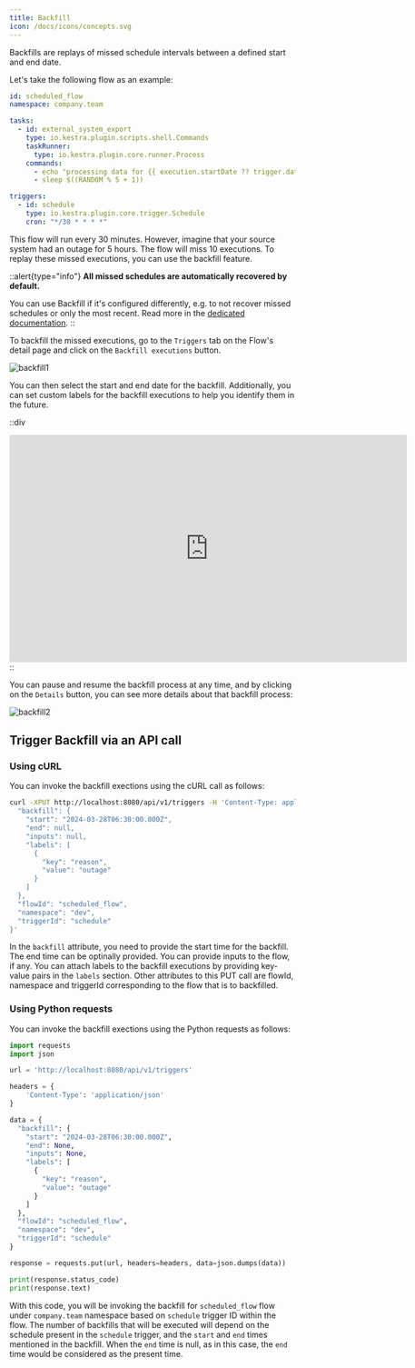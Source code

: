```yaml
---
title: Backfill
icon: /docs/icons/concepts.svg
---
```


Backfills are replays of missed schedule intervals between a defined start and end date.

Let's take the following flow as an example:

```yaml
id: scheduled_flow
namespace: company.team

tasks:
  - id: external_system_export
    type: io.kestra.plugin.scripts.shell.Commands
    taskRunner:
      type: io.kestra.plugin.core.runner.Process
    commands:
      - echo "processing data for {{ execution.startDate ?? trigger.date }}"
      - sleep $((RANDOM % 5 + 1))

triggers:
  - id: schedule
    type: io.kestra.plugin.core.trigger.Schedule
    cron: "*/30 * * * *"
```

This flow will run every 30 minutes. However, imagine that your source system had an outage for 5 hours. The flow will miss 10 executions. To replay these missed executions, you can use the backfill feature.

::alert{type="info"}
**All missed schedules are automatically recovered by default.**

You can use Backfill if it's configured differently, e.g. to not recover missed schedules or only the most recent. Read more in the [dedicated documentation](../04.workflow-components/07.triggers/01.schedule-trigger.md#recover-missed-schedules).
::

To backfill the missed executions, go to the `Triggers` tab on the Flow's detail page and click on the `Backfill executions` button.

![backfill1](/docs/workflow-components/backfill1.png)

You can then select the start and end date for the backfill. Additionally, you can set custom labels for the backfill executions to help you identify them in the future.

::div
<iframe width="700" height="400" src="https://www.youtube.com/embed/iVTrBdYGbew?si=3GFA0TOZPhOIKc-Q" title="YouTube video player" frameborder="0" allow="accelerometer; autoplay; clipboard-write; encrypted-media; gyroscope; picture-in-picture; web-share" allowfullscreen></iframe>
::

You can pause and resume the backfill process at any time, and by clicking on the `Details` button, you can see more details about that backfill process:

![backfill2](/docs/workflow-components/backfill2.png)

## Trigger Backfill via an API call

### Using cURL

You can invoke the backfill exections using the cURL call as follows:

```sh
curl -XPUT http://localhost:8080/api/v1/triggers -H 'Content-Type: application/json' -d '{
  "backfill": {
    "start": "2024-03-28T06:30:00.000Z",
    "end": null,
    "inputs": null,
    "labels": [
      {
        "key": "reason",
        "value": "outage"
      }
    ]
  },
  "flowId": "scheduled_flow",
  "namespace": "dev",
  "triggerId": "schedule"
}'
```

In the `backfill` attribute, you need to provide the start time for the backfill. The end time can be optinally provided. You can provide inputs to the flow, if any. You can attach labels to the backfill executions by providing key-value pairs in the `labels` section. Other attributes to this PUT call are flowId, namespace and triggerId corresponding to the flow that is to backfilled.

### Using Python requests

You can invoke the backfill exections using the Python requests as follows:

```python
import requests
import json

url = 'http://localhost:8080/api/v1/triggers'

headers = {
    'Content-Type': 'application/json'
}

data = {
  "backfill": {
    "start": "2024-03-28T06:30:00.000Z",
    "end": None,
    "inputs": None,
    "labels": [
      {
        "key": "reason",
        "value": "outage"
      }
    ]
  },
  "flowId": "scheduled_flow",
  "namespace": "dev",
  "triggerId": "schedule"
}

response = requests.put(url, headers=headers, data=json.dumps(data))

print(response.status_code)
print(response.text)
```

With this code, you will be invoking the backfill for `scheduled_flow` flow under `company.team` namespace based on `schedule` trigger ID within the flow. The number of backfills that will be executed will depend on the schedule present in the `schedule` trigger, and the `start` and `end` times mentioned in the backfill. When the `end` time is null, as in this case, the `end` time would be considered as the present time.
